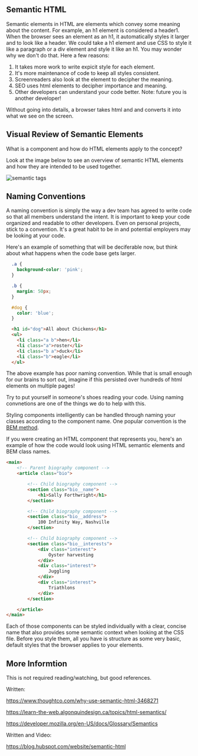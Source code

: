 
## Semantic HTML

Semantic elements in HTML are elements which convey some meaning about the content.  For example, an h1 element is considered a header1.  When the browser sees an element as an h1, it automatically styles it larger and to look like a header. We could take a h1 element and use CSS to style it like a paragraph or a div element and style it like an h1.  You may wonder why we don't do that.  Here a few reasons:

1. It takes more work to write expicit style for each element.
1. It's more maintenance of code to keep all styles consistent.
1. Screenreaders also look at the element to decipher the meaning.
1. SEO uses html elements to decipher importance and meaning.
1. Other developers can understand your code better.  Note: future you is another developer!


Without going into details, a browser takes html and and converts it into what we see on the screen.  

## Visual Review of Semantic Elements

What is a component and how do HTML elements apply to the concept? 

Look at the image below to see an overview of semantic HTML elements and how they are intended to be used together.

![semantic tags](https://github.com/nashville-software-school/client-side-mastery/blob/E20/HTML_CSS_FLEXBOX/Images/html-semantic-tags.png)


## Naming Conventions

A naming convention is simply the way a dev team has agreed to write code so that all members understand the intent.  It is important to keep your code organized and readable to other developers.  Even on personal projects, stick to a convention.  It's a great habit to be in and potential employers may be looking at your code.  

Here's an example of something that will be deciferable now, but think about what happens when the code base gets larger.

```css
  .a {
    background-color: 'pink';
  }

  .b {
    margin: 50px;
  }

  #dog {
    color: 'blue';
  }
```

```html 
  <h1 id="dog">All about Chickens</h1>
  <ul>
    <li class="a b">hen</li>
    <li class="a">roster</li>
    <li class="b a">duck</li>
    <li class="b">eagle</li>
  </ul>
```

The above example has poor naming convention. While that is small enough for our brains to sort out, imagine if this persisted over hundreds of html elements on multiple pages!   

Try to put yourself in someone's shoes reading your code.  Using naming convnetions are one of the things we do to help with this.  

Styling components intelligently can be handled through naming your classes according to the component name. One popular convention is the [BEM method](http://getbem.com/introduction/).

If you were creating an HTML component that represents you, here's an example of how the code would look using HTML semantic elements and BEM class names.

```html
<main>
    <!-- Parent biography component -->
    <article class="bio">

        <!-- Child biography component -->
        <section class="bio__name">
            <h1>Sally Forthwright</h1>
        </section>

        <!-- Child biography component -->
        <section class="bio__address">
            100 Infinity Way, Nashville
        </section>

        <!-- Child biography component -->
        <section class="bio__interests">
            <div class="interest">
                Oyster harvesting
            </div>
            <div class="interest">
                Juggling
            </div>
            <div class="interest">
                Triathlons
            </div>
        </section>

    </article>
</main>
```

Each of those components can be styled individually with a clear, concise name that also provides some semantic context when looking at the CSS file. Before you style them, all you have is structure as some very basic, default styles that the browser applies to your elements.

## More Informtion

This is not required reading/watching, but good references.

Written:

https://www.thoughtco.com/why-use-semantic-html-3468271

https://learn-the-web.algonquindesign.ca/topics/html-semantics/

https://developer.mozilla.org/en-US/docs/Glossary/Semantics

Written and Video:

https://blog.hubspot.com/website/semantic-html

